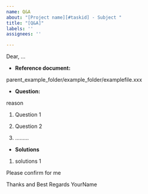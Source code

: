 ```yaml
---
name: Q&A
about: "[Project name][#taskid] - Subject "
title: "[Q&A]"
labels: ''
assignees: ''

---
```


Dear, ...

* **Reference document:**

parent_example_folder/example_folder/examplefile.xxx

* **Question:**

reason

1. Question 1 

2. Question 2

3. .........

* **Solutions**

1. solutions 1


Please confirm for me

Thanks and Best Regards
YourName
